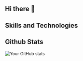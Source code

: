 ## Hi there 👋

## Skills and Technologies

## Github Stats
![Your GitHub stats](https://github-readme-stats.vercel.app/api?username=maxxrk&show_icons=true&theme=radical)
<!--
**MaxxRK/MaxxRK** is a ✨ _special_ ✨ repository because its `README.md` (this file) appears on your GitHub profile.

Here are some ideas to get you started:

- 🔭 I’m currently working on ...
- 🌱 I’m currently learning ...
- 👯 I’m looking to collaborate on ...
- 🤔 I’m looking for help with ...
- 💬 Ask me about ...
- 📫 How to reach me: ...
- 😄 Pronouns: ...
- ⚡ Fun fact: ...
-->
